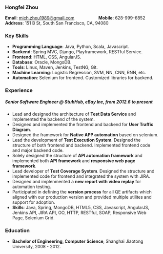 ### Hongfei Zhou
**Email**: mich.zhou1989@gmail.com
&nbsp;&nbsp;&nbsp;&nbsp;&nbsp;&nbsp;&nbsp;&nbsp;&nbsp;&nbsp;&nbsp;&nbsp;&nbsp;&nbsp;&nbsp;&nbsp;&nbsp;&nbsp;
**Mobile**: 628-999-6852  
**Address**: 151 B St, South San Francisco, CA, 94080

### Key Skills
* **Programming Language**: Java, Python, Scala, Javascript.
* **Backend**: Spring MVC, Django, Playframework, RESTful Service.
* **Frontend**: HTML, CSS, AngularJS.
* **Database**: Oracle, MongoDB.
* **Tools**: Linux, Maven, Jenkins, TestNG, Git.
* **Machine Learning**: Logistic Regression, SVM, NN, CNN, RNN, etc.
* **Automation**: Selenium for frontend. Customized libraries for backend.

### Experience
##### Senior Software Engineer @ StubHub, eBay Inc, *from 2012.6 to present*

* Lead and designed the architecture of **Test Data Service** and Implemented the backend of the system. 
* Designed and implemented the frontend and backend for **User Traffic Diagram**. 
* Designed the framework for **Native APP automation** based on selenium.
* Lead the development of **Test Execution System**. Designed the structure of both frontend and backend. Implemented frontend code and major backend code.
* Solely designed the structure of **API automation framework** and implemented both **API framework** and **responsive web page framework**.
* Lead developer of **Test Coverage System**. Designed the structure and implemented code for frontend and integrated the system with JIRA.
* Designed and implenmented a **new report with video replay** for automation testing.
* Participated in defining the **version process** for all QE artifacts which aligned with our production version and provided multiple utilites and support for adoption.
* **Skills**: Java, Spring, MongoDB, HTML5, CSS, Javascript, AngularJS, Jenkins API, JIRA API, OO, HTTP, RESTful, SOAP, Responsive Web Page, Selenium Grid.

### Education
* **Bachelor of Engineering, Computer Science**, Shanghai Jiaotong University, 2008 - 2012.
